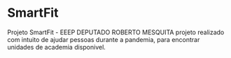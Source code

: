 # SmartFit
Projeto SmartFit - EEEP DEPUTADO ROBERTO MESQUITA 
projeto realizado com intuito de ajudar pessoas durante a pandemia, para encontrar unidades de academia disponivel.
